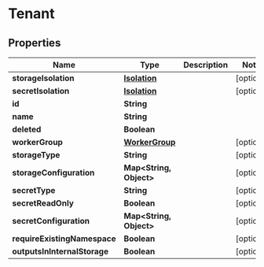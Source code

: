 

# Tenant


## Properties

| Name | Type | Description | Notes |
|------------ | ------------- | ------------- | -------------|
|**storageIsolation** | [**Isolation**](Isolation.md) |  |  [optional] |
|**secretIsolation** | [**Isolation**](Isolation.md) |  |  [optional] |
|**id** | **String** |  |  |
|**name** | **String** |  |  |
|**deleted** | **Boolean** |  |  |
|**workerGroup** | [**WorkerGroup**](WorkerGroup.md) |  |  [optional] |
|**storageType** | **String** |  |  [optional] |
|**storageConfiguration** | **Map&lt;String, Object&gt;** |  |  [optional] |
|**secretType** | **String** |  |  [optional] |
|**secretReadOnly** | **Boolean** |  |  [optional] |
|**secretConfiguration** | **Map&lt;String, Object&gt;** |  |  [optional] |
|**requireExistingNamespace** | **Boolean** |  |  [optional] |
|**outputsInInternalStorage** | **Boolean** |  |  [optional] |



